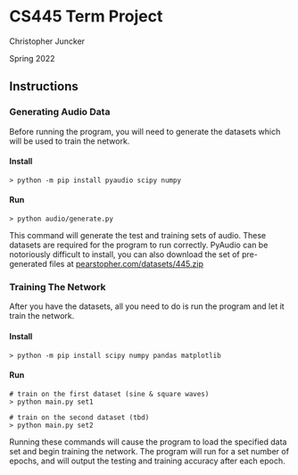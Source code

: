 # CS445 Term Project

Christopher Juncker

Spring 2022

## Instructions

### Generating Audio Data

Before running the program, you will need to generate the datasets
which will be used to train the network.

#### Install
```shell
> python -m pip install pyaudio scipy numpy
```

#### Run
```shell
> python audio/generate.py
```

This command will generate the test and training sets of audio. These
datasets are required for the program to run correctly. PyAudio can be
notoriously difficult to install, you can also download the set of pre-
generated files at 
[pearstopher.com/datasets/445.zip](http://pearstopher.com/datasets/445.zip)


### Training The Network

After you have the datasets, all you need to do is run the program and
let it train the network.

#### Install
```shell
> python -m pip install scipy numpy pandas matplotlib
```

#### Run
```shell
# train on the first dataset (sine & square waves)
> python main.py set1

# train on the second dataset (tbd)
> python main.py set2
```

Running these commands will cause the program to load the specified 
data set and begin training the network. The program will run for a
set number of epochs, and will output the testing and training accuracy
after each epoch.


